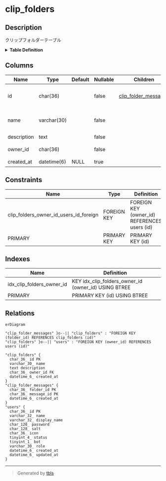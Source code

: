 # clip_folders

## Description

クリップフォルダーテーブル

<details>
<summary><strong>Table Definition</strong></summary>

```sql
CREATE TABLE `clip_folders` (
  `id` char(36) NOT NULL,
  `name` varchar(30) NOT NULL,
  `description` text NOT NULL,
  `owner_id` char(36) NOT NULL,
  `created_at` datetime(6) DEFAULT NULL,
  PRIMARY KEY (`id`),
  KEY `idx_clip_folders_owner_id` (`owner_id`),
  CONSTRAINT `clip_folders_owner_id_users_id_foreign` FOREIGN KEY (`owner_id`) REFERENCES `users` (`id`) ON DELETE CASCADE ON UPDATE CASCADE
) ENGINE=InnoDB DEFAULT CHARSET=utf8mb4
```

</details>

## Columns

| Name | Type | Default | Nullable | Children | Parents | Comment |
| ---- | ---- | ------- | -------- | -------- | ------- | ------- |
| id | char(36) |  | false | [clip_folder_messages](clip_folder_messages.md) |  | クリップフォルダーID |
| name | varchar(30) |  | false |  |  | クリップフォルダー名 |
| description | text |  | false |  |  | 説明 |
| owner_id | char(36) |  | false |  | [users](users.md) | 所有者のUUID |
| created_at | datetime(6) | NULL | true |  |  | 作成日時 |

## Constraints

| Name | Type | Definition |
| ---- | ---- | ---------- |
| clip_folders_owner_id_users_id_foreign | FOREIGN KEY | FOREIGN KEY (owner_id) REFERENCES users (id) |
| PRIMARY | PRIMARY KEY | PRIMARY KEY (id) |

## Indexes

| Name | Definition |
| ---- | ---------- |
| idx_clip_folders_owner_id | KEY idx_clip_folders_owner_id (owner_id) USING BTREE |
| PRIMARY | PRIMARY KEY (id) USING BTREE |

## Relations

```mermaid
erDiagram

"clip_folder_messages" }o--|| "clip_folders" : "FOREIGN KEY (folder_id) REFERENCES clip_folders (id)"
"clip_folders" }o--|| "users" : "FOREIGN KEY (owner_id) REFERENCES users (id)"

"clip_folders" {
  char_36_ id PK
  varchar_30_ name
  text description
  char_36_ owner_id FK
  datetime_6_ created_at
}
"clip_folder_messages" {
  char_36_ folder_id PK
  char_36_ message_id PK
  datetime_6_ created_at
}
"users" {
  char_36_ id PK
  varchar_32_ name
  varchar_32_ display_name
  char_128_ password
  char_128_ salt
  char_36_ icon
  tinyint_4_ status
  tinyint_1_ bot
  varchar_30_ role
  datetime_6_ created_at
  datetime_6_ updated_at
}
```

---

> Generated by [tbls](https://github.com/k1LoW/tbls)
